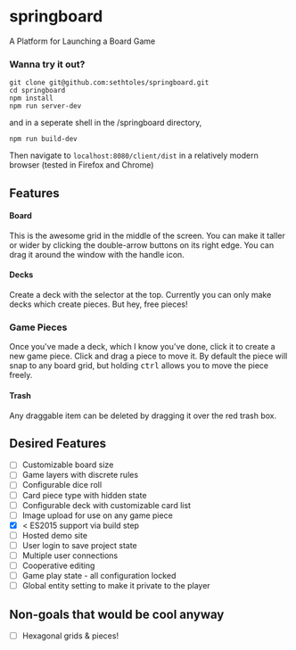 # springboard
A Platform for Launching a Board Game

### Wanna try it out?
```
git clone git@github.com:sethtoles/springboard.git
cd springboard
npm install
npm run server-dev
```
and in a seperate shell in the /springboard directory,
```
npm run build-dev
```

Then navigate to `localhost:8080/client/dist` in a relatively modern browser (tested in Firefox and Chrome)

## Features
#### Board
This is the awesome grid in the middle of the screen. You can make it taller or wider by clicking the double-arrow buttons on its right edge. You can drag it around the window with the handle icon.

#### Decks
Create a deck with the selector at the top. Currently you can only make decks which create pieces. But hey, free pieces!

### Game Pieces
Once you've made a deck, which I know you've done, click it to create a new game piece. Click and drag a piece to move it. By default the piece will snap to any board grid, but holding <kbd>ctrl</kbd> allows you to move the piece freely.

#### Trash
Any draggable item can be deleted by dragging it over the red trash box.

## Desired Features
- [ ] Customizable board size
- [ ] Game layers with discrete rules
- [ ] Configurable dice roll
- [ ] Card piece type with hidden state
- [ ] Configurable deck with customizable card list
- [ ] Image upload for use on any game piece
- [x] < ES2015 support via build step
- [ ] Hosted demo site
- [ ] User login to save project state
- [ ] Multiple user connections
- [ ] Cooperative editing
- [ ] Game play state - all configuration locked
- [ ] Global entity setting to make it private to the player

## Non-goals that would be cool anyway
- [ ] Hexagonal grids & pieces!
